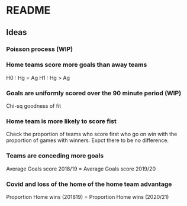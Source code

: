 
# README

## Ideas

### Poisson process (WIP)

### Home teams score more goals than away teams

H0 : Hg = Ag
H1 : Hg > Ag

### Goals are uniformly scored over the 90 minute period (WIP)

Chi-sq goodness of fit

### Home team is more likely to score fist

Check the proportion of teams who score first who go on win with the proportion of games with winners.
Expct there to be no difference.

### Teams are conceding more goals

Average Goals score 2018/19 = Average Goals score 2019/20

### Covid and loss of the home of the home team advantage

Proportion Home wins (201819) = Proportion Home wins (2020/21)

